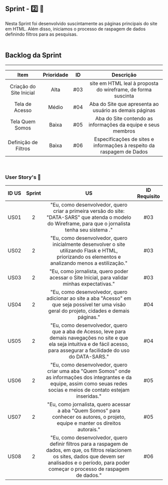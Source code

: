 ## Sprint - 2️⃣ 🎯
Nesta Sprint foi desenvolvido suscintamente as páginas principais do site em HTML. Além disso, iniciamos o processo de raspagem de dados definindo filtros para as pesquisas. 
<br>
</br>
## Backlog da Sprint
<hr>

| Item | Prioridade|ID                                                                                                                                                                                                                               | Descrição | 
|:-------:|:--------:|:----------------------------------------------------------------------------------------------------------------------------------------------------------------------------------------------------------------------------------:|:-----------------------:|
| Criação do Site Inicial  | Alta      | #03 | site em HTML leal à proposta do wireframe, de forma suscinta|
| Tela de Acesso    | Médio      | #04 | Aba do Site que apresenta ao usuário as demais páginas|
| Tela Quem Somos   | Baixa      | #05 | Aba do Site contendo as informações  da equipe e seus membros|
| Definição de Filtros  | Baixa  | #06 | Especifícações de sites e informações à respeito da raspagem de Dados
<br>

### User Story's 📝

| ID US | Sprint | US                                                                                                                                                                                                                                           | ID Requisito          |
|:-------:|:--------:|:----------------------------------------------------------------------------------------------------------------------------------------------------------------------------------------------------------------------------------------------:|:-----------------------:|
| US01  | 2      | "Eu, como desenvolvedor, quero criar a primeira versão do site: "DATA-SARS" que atenda o modelo do Wireframe, para que o jornalista tenha seu sistema ."                                                |  #03                  |
| US02  | 2      | "Eu, como desenvolvedor, quero inicialmente desenvolver o site utilizando Flask e HTML, priorizando os elementos e analizando menos a estilização."|  #03                  |
| US03  | 2      | "Eu, como jornalista, quero poder acessar o Site Inicial, para validar minhas expectativas."                                                                                         |  #03                  |
| US04  | 2      | "Eu, como desenvolvedor, quero adicionar ao site a aba "Acesso" em que seja possível ter uma visão geral do projeto, cidades e demais páginas."                                                       |  #04                  |
| US05  | 2      | "Eu, como desenvolvedor, quero que a aba de Acesso, leve para demais navegações no site e que ela seja intuitiva e de fácil acesso, para assegurar a facilidade do uso do DATA-SARS."                                                                                                                                      |  #04                  |
| US06  | 2      | "Eu, como desenvolvedor, quero criar uma aba "Quem Somos" onde as informações dos integrantes e da equipe, assim como seuas redes socias e meios de contato estejam inseridas."                                                                                        |  #05                  |
| US07  | 2      | "Eu, como jornalista, quero acessar a aba "Quem Somos" para conhecer os autores, o projeto, equipe e manter os direitos autorais."                                                                                                                           |  #05                  |
| US08 | 2      | "Eu, como desenvolvedor, quero definir filtros para a raspagem de dados, em que, os filtros relacionem os sites, dados que devem ser analisados e o período, para poder começar o processo de raspagem de dados."                                                                                                                           |  #06                  |
